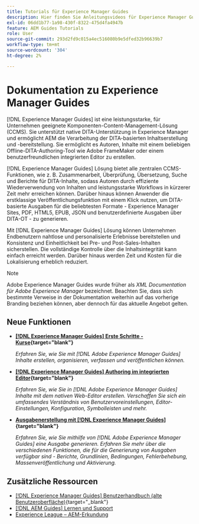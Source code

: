 ```yaml
---
title: Tutorials für Experience Manager Guides
description: Hier finden Sie Anleitungsvideos für Experience Manager Guides (früher XML Documentation für Adobe Experience Manager). Erfahren Sie mehr über die native DITA-Unterstützung und das strukturierte Authoring in Experience Manager.
exl-id: 06dd1b77-1a98-430f-8322-475d4fa4947b
feature: AEM Guides Tutorials
role: User
source-git-commit: 293d2fd9c015a4ec516080b9e5dfed32b96639b7
workflow-type: tm+mt
source-wordcount: '304'
ht-degree: 2%

---
```


# Dokumentation zu Experience Manager Guides

[!DNL Experience Manager Guides] ist eine leistungsstarke, für Unternehmen geeignete Komponenten-Content-Management-Lösung (CCMS). Sie unterstützt native DITA-Unterstützung in Experience Manager und ermöglicht AEM die Verarbeitung der DITA-basierten Inhaltserstellung und -bereitstellung. Sie ermöglicht es Autoren, Inhalte mit einem beliebigen Offline-DITA-Authoring-Tool wie Adobe FrameMaker oder einem benutzerfreundlichen integrierten Editor zu erstellen.

[!DNL Experience Manager Guides] Lösung bietet alle zentralen CCMS-Funktionen, wie z. B. Zusammenarbeit, Überprüfung, Übersetzung, Suche und Berichte für DITA-Inhalte, sodass Autoren durch effiziente Wiederverwendung von Inhalten und leistungsstarke Workflows in kürzerer Zeit mehr erreichen können. Darüber hinaus können Anwender die erstklassige Veröffentlichungsfunktion mit einem Klick nutzen, um DITA-basierte Ausgaben für die beliebtesten Formate - Experience Manager Sites, PDF, HTML5, EPUB, JSON und benutzerdefinierte Ausgaben über DITA-OT - zu generieren.

Mit [!DNL Experience Manager Guides] Lösung können Unternehmen Endbenutzern nahtlose und personalisierte Erlebnisse bereitstellen und Konsistenz und Einheitlichkeit bei Pre- und Post-Sales-Inhalten sicherstellen. Die vollständige Kontrolle über die Inhaltsintegrität kann einfach erreicht werden. Darüber hinaus werden Zeit und Kosten für die Lokalisierung erheblich reduziert.

>[!NOTE]
> 
> Adobe Experience Manager Guides wurde früher als _XML Documentation für Adobe Experience Manager_ bezeichnet. Beachten Sie, dass sich bestimmte Verweise in der Dokumentation weiterhin auf das vorherige Branding beziehen können, aber dennoch für das aktuelle Angebot gelten.

## Neue Funktionen

* **[[!DNL Experience Manager Guides] Erste Schritte - Kurse](https://experienceleague.adobe.com/docs/experience-manager-guides-learn/videos/getting-started/overview.html?lang=de){target="blank"}**

  _Erfahren Sie, wie Sie mit [!DNL Adobe Experience Manager Guides] Inhalte erstellen, organisieren, verfassen und veröffentlichen können._

* **[[!DNL Experience Manager Guides] Authoring im integrierten Editor](https://experienceleague.adobe.com/docs/experience-manager-guides-learn/videos/advanced-user-guide/overview.html?lang=de){target="blank"}**

  _Erfahren Sie, wie Sie in [!DNL Adobe Experience Manager Guides] Inhalte mit dem nativen Web-Editor erstellen. Verschaffen Sie sich ein umfassendes Verständnis von Benutzervoreinstellungen, Editor-Einstellungen, Konfiguration, Symbolleisten und mehr._

* **[Ausgabenerstellung mit [!DNL Experience Manager Guides]](https://experienceleague.adobe.com/docs/experience-manager-guides-learn/videos/output-generation/overview.html?lang=de){target="blank"}**

  _Erfahren Sie, wie Sie mithilfe von [!DNL Adobe Experience Manager Guides] eine Ausgabe generieren. Erfahren Sie mehr über die verschiedenen Funktionen, die für die Generierung von Ausgaben verfügbar sind - Berichte, Grundlinien, Bedingungen, Fehlerbehebung, Massenveröffentlichung und Aktivierung._


## Zusätzliche Ressourcen

* [[!DNL Experience Manager Guides] Benutzerhandbuch (alte Benutzeroberfläche)](https://experienceleague.adobe.com/de/docs/experience-manager-guides/using-old-ui/overview){target="_blank"}
* [[!DNL AEM Guides] Lernen und Support](https://helpx.adobe.com/de/support/xml-documentation-for-experience-manager.html)
* [Experience League – AEM-Erkundung](https://business.adobe.com/de/products/experience-manager/adobe-experience-manager.html)

